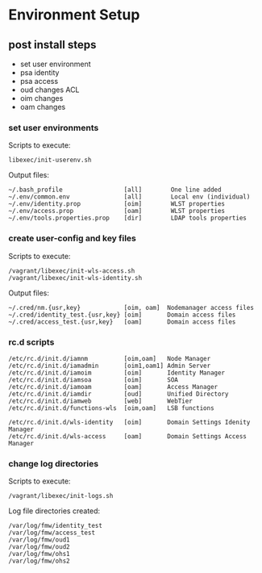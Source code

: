 # Environment Setup

## post install steps

* set user environment
* psa identity
* psa access
* oud changes ACL
* oim changes
* oam changes





### set user environments

Scripts to execute:

    libexec/init-userenv.sh

Output files:

    ~/.bash_profile                 [all]        One line added
    ~/.env/common.env               [all]        Local env (individual)
    ~/.env/identity.prop            [oim]        WLST properties
    ~/.env/access.prop              [oam]        WLST properties
    ~/.env/tools.properties.prop    [dir]        LDAP tools properties

### create user-config and key files

Scripts to execute:

    /vagrant/libexec/init-wls-access.sh
    /vagrant/libexec/init-wls-identity.sh

Output files:

    ~/.cred/nm.{usr,key}            [oim, oam]  Nodemanager access files
    ~/.cred/identity_test.{usr,key} [oim]       Domain access files
    ~/.cred/access_test.{usr,key}   [oam]       Domain access files
    
### rc.d scripts

    /etc/rc.d/init.d/iamnm          [oim,oam]   Node Manager
    /etc/rc.d/init.d/iamadmin       [oim1,oam1] Admin Server
    /etc/rc.d/init.d/iamoim         [oim]       Identity Manager
    /etc/rc.d/init.d/iamsoa         [oim]       SOA
    /etc/rc.d/init.d/iamoam         [oam]       Access Manager
    /etc/rc.d/init.d/iamdir         [oud]       Unified Directory
    /etc/rc.d/init.d/iamweb         [web]       WebTier
    /etc/rc.d/init.d/functions-wls  [oim,oam]   LSB functions

    /etc/rc.d/init.d/wls-identity   [oim]       Domain Settings Idenity Manager
    /etc/rc.d/init.d/wls-access     [oam]       Domain Settings Access Manager

### change log directories

Scripts to execute:

    /vagrant/libexec/init-logs.sh

Log file directories created:

    /var/log/fmw/identity_test
    /var/log/fmw/access_test
    /var/log/fmw/oud1
    /var/log/fmw/oud2
    /var/log/fmw/ohs1
    /var/log/fmw/ohs2






